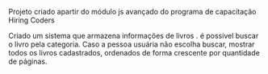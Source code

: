 Projeto criado apartir do módulo js avançado do programa de capacitação Hiring Coders 




Criado um sistema que armazena informações de livros .
é possivel buscar o livro pela categoria.
Caso a pessoa usuária não escolha buscar, mostrar todos os livros cadastrados, ordenados de forma crescente por quantidade de páginas.






